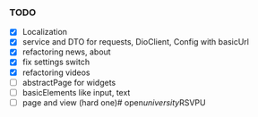### TODO

* [x] Localization
* [x] service and DTO for requests, DioClient, Config with basicUrl
* [x] refactoring news, about
* [x] fix settings switch
* [x] refactoring videos
* [ ] abstractPage for widgets
* [ ] basicElements like input, text
* [ ] page and view (hard one)#   o p e n _ u n i v e r s i t y _ R S V P U  
 